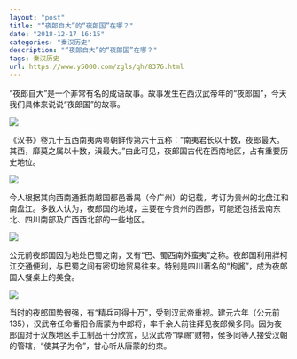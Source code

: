 ```yaml
---
layout: "post"
title: "“夜郎自大”的“夜郎国”在哪？"
date: "2018-12-17 16:15"
categories: "秦汉历史"
description: "“夜郎自大”的“夜郎国”在哪？"
tags: 秦汉历史
url: https://www.y5000.com/zgls/qh/8376.html
---
```






“夜郎自大”是一个非常有名的成语故事。故事发生在西汉武帝年的“夜郎国”，今天我们具体来说说“夜郎国”的故事。

![](https://img.y5000.com/uploads/allimg/161227/8-16122F94K5S6.jpg)

《汉书》卷九十五西南夷两粤朝鲜传第六十五称：“南夷君长以十数，夜郎最大。其西，靡莫之属以十数，滇最大。”由此可见，夜郎国古代在西南地区，占有重要历史地位。

![](https://img.y5000.com/uploads/allimg/161227/8-16122F94P3A0.jpg)

今人根据其向西南通抵南越国都邑番禺（今广州）的记载，考订为贵州的北盘江和南盘江。多数人认为，夜郎国的地域，主要在今贵州的西部，可能还包括云南东北、四川南部及广西西北部的一些地区。

![](https://img.y5000.com/uploads/allimg/161227/8-16122F94Q24Z.jpg)

公元前夜郎国因为地处巴蜀之南，又有“巴、蜀西南外蛮夷”之称。夜郎国利用牂柯江交通便利，与巴蜀之间有密切地贸易往来。特别是四川著名的“枸酱”，成为夜郞国人餐桌上的美食。

![](https://img.y5000.com/uploads/allimg/161227/8-16122F94R0125.jpg)

当时的夜郎国势很强，有“精兵可得十万”，受到汉武帝重视。建元六年（公元前135），汉武帝任命番阳令唐蒙为中郎将，率千余人前往拜见夜郎候多同。因为夜郎国对于汉族地区手工制品十分欣赏，见汉武帝“厚赐”财物，侯多同等人接受汉朝的管辖，“使其子为令”，甘心听从唐蒙的约束。
